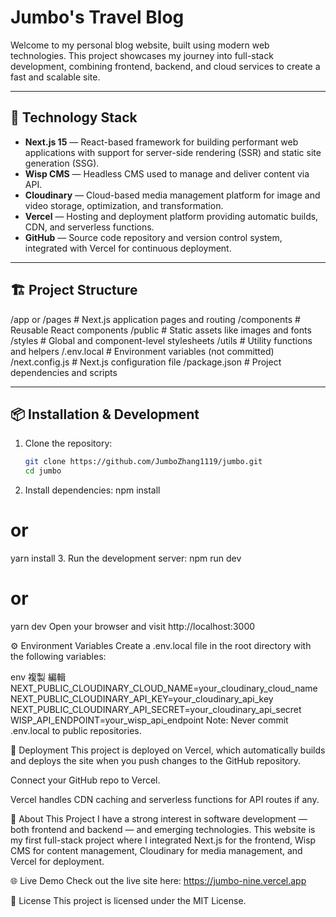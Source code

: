 # Jumbo's Travel Blog

Welcome to my personal blog website, built using modern web technologies. This project showcases my journey into full-stack development, combining frontend, backend, and cloud services to create a fast and scalable site.

---

## 🚀 Technology Stack

- **Next.js 15** — React-based framework for building performant web applications with support for server-side rendering (SSR) and static site generation (SSG).
- **Wisp CMS** — Headless CMS used to manage and deliver content via API.
- **Cloudinary** — Cloud-based media management platform for image and video storage, optimization, and transformation.
- **Vercel** — Hosting and deployment platform providing automatic builds, CDN, and serverless functions.
- **GitHub** — Source code repository and version control system, integrated with Vercel for continuous deployment.

---

## 🏗️ Project Structure
/app or /pages # Next.js application pages and routing
/components # Reusable React components
/public # Static assets like images and fonts
/styles # Global and component-level stylesheets
/utils # Utility functions and helpers
/.env.local # Environment variables (not committed)
/next.config.js # Next.js configuration file
/package.json # Project dependencies and scripts

---

## 📦 Installation & Development

1. Clone the repository:

   ```bash
   git clone https://github.com/JumboZhang1119/jumbo.git
   cd jumbo
2. Install dependencies:
npm install
# or
yarn install
3. Run the development server:
npm run dev
# or
yarn dev
Open your browser and visit http://localhost:3000

⚙️ Environment Variables
Create a .env.local file in the root directory with the following variables:

env
複製
編輯
NEXT_PUBLIC_CLOUDINARY_CLOUD_NAME=your_cloudinary_cloud_name
NEXT_PUBLIC_CLOUDINARY_API_KEY=your_cloudinary_api_key
NEXT_PUBLIC_CLOUDINARY_API_SECRET=your_cloudinary_api_secret
WISP_API_ENDPOINT=your_wisp_api_endpoint
Note: Never commit .env.local to public repositories.

🚀 Deployment
This project is deployed on Vercel, which automatically builds and deploys the site when you push changes to the GitHub repository.

Connect your GitHub repo to Vercel.

Vercel handles CDN caching and serverless functions for API routes if any.

📖 About This Project
I have a strong interest in software development — both frontend and backend — and emerging technologies.
This website is my first full-stack project where I integrated Next.js for the frontend, Wisp CMS for content management, Cloudinary for media management, and Vercel for deployment.

🌐 Live Demo
Check out the live site here: https://jumbo-nine.vercel.app

📄 License
This project is licensed under the MIT License.


